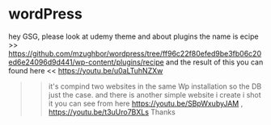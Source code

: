 # wordPress
hey GSG, please look at udemy theme and about plugins the name is ecipe >> https://github.com/mzughbor/wordpress/tree/ff96c22f80efed9be3fb06c20ed6e24096d9d441/wp-content/plugins/recipe 
and the result of this you can found here <<
https://youtu.be/u0aLTuhNZXw 
>> it's compind two websites in the same Wp installation so the DB just the case.
 and there is another simple website i create i shot it you can see from here https://youtu.be/SBpWxubyJAM ,  https://youtu.be/t3uUro7BXLs 
 Thanks
